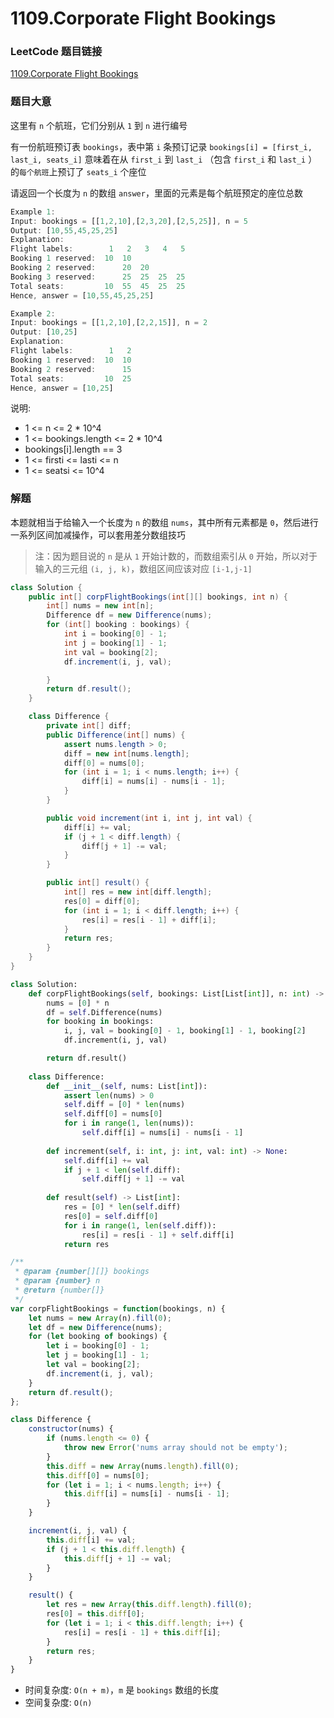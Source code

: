 # 1109.Corporate Flight Bookings

### LeetCode 题目链接

[1109.Corporate Flight Bookings](https://leetcode.com/problems/corporate-flight-bookings/)

### 题目大意

这里有 `n` 个航班，它们分别从 `1` 到 `n` 进行编号

有一份航班预订表 `bookings`，表中第 `i` 条预订记录 `bookings[i] = [first_i, last_i, seats_i]` 意味着在从 `first_i` 到 `last_i` （包含 `first_i` 和 `last_i` ）的`每个航班`上预订了 `seats_i` 个座位

请返回一个长度为 `n` 的数组 `answer`，里面的元素是每个航班预定的座位总数

```js
Example 1:
Input: bookings = [[1,2,10],[2,3,20],[2,5,25]], n = 5
Output: [10,55,45,25,25]
Explanation:
Flight labels:        1   2   3   4   5
Booking 1 reserved:  10  10
Booking 2 reserved:      20  20
Booking 3 reserved:      25  25  25  25
Total seats:         10  55  45  25  25
Hence, answer = [10,55,45,25,25]

Example 2:
Input: bookings = [[1,2,10],[2,2,15]], n = 2
Output: [10,25]
Explanation:
Flight labels:        1   2
Booking 1 reserved:  10  10
Booking 2 reserved:      15
Total seats:         10  25
Hence, answer = [10,25]
```

说明:
- 1 <= n <= 2 * 10^4
- 1 <= bookings.length <= 2 * 10^4
- bookings[i].length == 3
- 1 <= firsti <= lasti <= n
- 1 <= seatsi <= 10^4

### 解题

本题就相当于给输入一个长度为 `n` 的数组 `nums`，其中所有元素都是 `0`，然后进行一系列区间加减操作，可以套用差分数组技巧

> 注：因为题目说的 `n` 是从 `1` 开始计数的，而数组索引从 `0` 开始，所以对于输入的三元组 `(i, j, k)`，数组区间应该对应 `[i-1,j-1]`

```java
class Solution {
    public int[] corpFlightBookings(int[][] bookings, int n) {
        int[] nums = new int[n];
        Difference df = new Difference(nums);
        for (int[] booking : bookings) {
            int i = booking[0] - 1;
            int j = booking[1] - 1;
            int val = booking[2];
            df.increment(i, j, val);

        }
        return df.result();
    }

    class Difference {
        private int[] diff;
        public Difference(int[] nums) {
            assert nums.length > 0;
            diff = new int[nums.length];
            diff[0] = nums[0];
            for (int i = 1; i < nums.length; i++) {
                diff[i] = nums[i] - nums[i - 1];
            }
        }

        public void increment(int i, int j, int val) {
            diff[i] += val;
            if (j + 1 < diff.length) {
                diff[j + 1] -= val;
            }
        }

        public int[] result() {
            int[] res = new int[diff.length];
            res[0] = diff[0];
            for (int i = 1; i < diff.length; i++) {
                res[i] = res[i - 1] + diff[i];
            }
            return res;
        }
    }
}
```
```python
class Solution:
    def corpFlightBookings(self, bookings: List[List[int]], n: int) -> List[int]:
        nums = [0] * n
        df = self.Difference(nums)
        for booking in bookings:
            i, j, val = booking[0] - 1, booking[1] - 1, booking[2]
            df.increment(i, j, val)

        return df.result()
    
    class Difference:
        def __init__(self, nums: List[int]):
            assert len(nums) > 0
            self.diff = [0] * len(nums)
            self.diff[0] = nums[0]
            for i in range(1, len(nums)):
                self.diff[i] = nums[i] - nums[i - 1]
        
        def increment(self, i: int, j: int, val: int) -> None:
            self.diff[i] += val
            if j + 1 < len(self.diff):
                self.diff[j + 1] -= val
        
        def result(self) -> List[int]:
            res = [0] * len(self.diff)
            res[0] = self.diff[0]
            for i in range(1, len(self.diff)):
                res[i] = res[i - 1] + self.diff[i]
            return res
```
```js
/**
 * @param {number[][]} bookings
 * @param {number} n
 * @return {number[]}
 */
var corpFlightBookings = function(bookings, n) {
    let nums = new Array(n).fill(0);
    let df = new Difference(nums);
    for (let booking of bookings) {
        let i = booking[0] - 1;
        let j = booking[1] - 1;
        let val = booking[2];
        df.increment(i, j, val);
    }
    return df.result();
};

class Difference {
    constructor(nums) {
        if (nums.length <= 0) {
            throw new Error('nums array should not be empty');
        }
        this.diff = new Array(nums.length).fill(0);
        this.diff[0] = nums[0];
        for (let i = 1; i < nums.length; i++) {
            this.diff[i] = nums[i] - nums[i - 1];
        }
    }

    increment(i, j, val) {
        this.diff[i] += val;
        if (j + 1 < this.diff.length) {
            this.diff[j + 1] -= val;
        }
    }

    result() {
        let res = new Array(this.diff.length).fill(0);
        res[0] = this.diff[0];
        for (let i = 1; i < this.diff.length; i++) {
            res[i] = res[i - 1] + this.diff[i];
        }
        return res;
    }
}
```
- 时间复杂度: `O(n + m)`，`m` 是 `bookings` 数组的长度
- 空间复杂度: `O(n)`